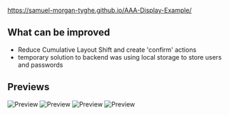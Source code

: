 
https://samuel-morgan-tyghe.github.io/AAA-Display-Example/

## What can be improved
- Reduce Cumulative Layout Shift and create 'confirm' actions
- temporary solution to backend was using local storage to store users and passwords 

## Previews
![Preview](https://github.com/Samuel-Morgan-Tyghe/Api-Account-App/blob/master/PreviewGifs/Preview%20(4).gif)
![Preview](https://github.com/Samuel-Morgan-Tyghe/Api-Account-App/blob/master/PreviewGifs/Preview%20(3).gif)
![Preview](https://github.com/Samuel-Morgan-Tyghe/Api-Account-App/blob/master/PreviewGifs/Preview%20(2).gif)
![Preview](https://github.com/Samuel-Morgan-Tyghe/Api-Account-App/blob/master/PreviewGifs/Preview%20(1).gif)
